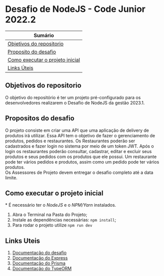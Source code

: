 # Desafio de NodeJS - Code Junior 2022.2

| **Sumário** |
|-------------|
| [Objetivos do repositorio](#objetivos-do-repositorio) |
| [Proposito do desafio](#proposito-do-desafio) |
| [Como executar o projeto inicial](#como-executar-o-projeto-inicial) |
| [Links Úteis](#links-uteis) |


## Objetivos do repositorio
O objetivo do repositório é ter um projeto pré-configurado para os desenvolvedores realizarem o Desafio de NodeJS da gestão 2023.1.

## Propositos do desafio
O projeto consiste em criar uma API que uma aplicação de delivery de produtos irá utilizar. Essa API tem o objetivo de fazer o gerenciamento de produtos, pedidos e restaurantes. Os Restaurantes poderão ser cadastrados e fazer login no sistema por meio de um token JWT. Após o login os restaurantes poderão consultar, cadastrar, editar e excluir seus produtos e seus pedidos com os produtos que ele possui. Um restaurante pode ter vários pedidos e produtos, assim como um pedido pode ter vários produtos.
<br>
Os Assessores de Projeto devem entregar o desafio completo até a data limite.
<br>


## Como executar o projeto inicial
\* É necessário ter o _NodeJS_ e o _NPM/Yarn_ instalados.
1. Abra o Terminal na Pasta do Projeto;
2. Instale as dependências necessárias: `npm install`;
4. Para rodar o projeto utilize `npm run dev`

## Links Uteis
1. [Documentação do desafio](https://docs.google.com/document/d/1JQSdnL4aG8LUC123GSkZgYsYDr0gdTSG8tg7BhNo1nM/edit?usp=sharing)
2. [Documentação do Express](https://expressjs.com/)
3. [Documentação do Prisma](https://www.prisma.io/)
4. [Documentação do TypeORM](https://typeorm.io/)

